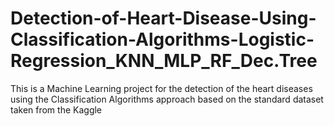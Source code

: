 # Detection-of-Heart-Disease-Using-Classification-Algorithms-Logistic-Regression_KNN_MLP_RF_Dec.Tree
This is a Machine Learning project for the detection of the heart diseases using the Classification Algorithms approach based on the standard dataset taken from the Kaggle
